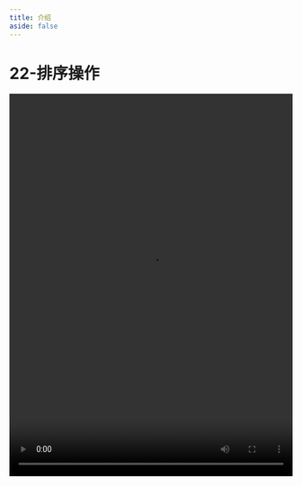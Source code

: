 ```yaml
---
title: 介绍
aside: false
---
```


# 22-排序操作

<video autoplay src="http://qn.chinavanes.com/mysql/22-mysql%E6%8E%92%E5%BA%8F%E6%93%8D%E4%BD%9C.mp4" controls controlsList="nodownload" width="100%" height="680"/>

排序操作是 SQL 查询中对结果集按照指定列的值进行升序（ASC）或降序（DESC）排列的过程。使用 ORDER BY 子句实现，如 ORDER BY column_name ASC/DESC。可以对多个列进行排序，优先级按列的顺序决定。排序功能对于数据分析和报告制作非常关键，帮助用户快速找到所需的信息。
